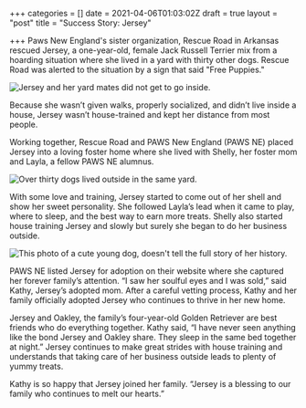 +++
categories = []
date = 2021-04-06T01:03:02Z
draft = true
layout = "post"
title = "Success Story: Jersey"

+++
Paws New England's sister organization, Rescue Road in Arkansas rescued Jersey, a one-year-old, female Jack Russell Terrier mix from a hoarding situation where she lived in a yard with thirty other dogs. Rescue Road was alerted to the situation by a sign that said "Free Puppies." 

![Jersey and her yard mates did not get to go inside. ](/img/articles/hoardinghome.jpeg "The backyard Jersey lived in.")

Because she wasn’t given walks, properly socialized, and didn’t live inside a house, Jersey wasn’t house-trained and kept her distance from most people. 

Working together, Rescue Road and PAWS New England (PAWS NE) placed Jersey into a loving foster home where she lived with Shelly, her foster mom and Layla, a fellow PAWS NE alumnus.

![Over thirty dogs lived outside in the same yard.](/img/articles/dayofrescue.jpeg "On the day of rescue, the thirty dogs were brought to safety. ")

With some love and training, Jersey started to come out of her shell and show her sweet personality. She followed Layla’s lead when it came to play, where to sleep, and the best way to earn more treats. Shelly also started house training Jersey and slowly but surely she began to do her business outside.

![This photo of a cute young dog, doesn't tell the full story of her history.](/img/articles/jersey_firstphoto.jpeg "This was our first photo of Jersey")

PAWS NE listed Jersey for adoption on their website where she captured her forever family’s attention. “I saw her soulful eyes and I was sold,” said Kathy, Jersey’s adopted mom. After a careful vetting process, Kathy and her family officially adopted Jersey who continues to thrive in her new home.

Jersey and Oakley, the family’s four-year-old Golden Retriever are best friends who do everything together. Kathy said, “I have never seen anything like the bond Jersey and Oakley share. They sleep in the same bed together at night.” Jersey continues to make great strides with house training and understands that taking care of her business outside leads to plenty of yummy treats.

Kathy is so happy that Jersey joined her family. “Jersey is a blessing to our family who continues to melt our hearts.”